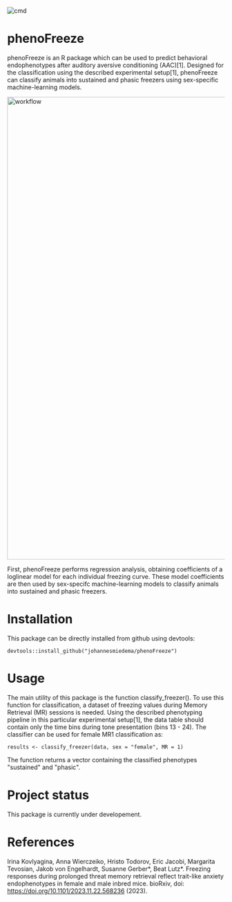 ![cmd](https://github.com/johannesmiedema/FreezerClassifier/actions/workflows/R-CMD-check.yaml/badge.svg) 

# phenoFreeze
phenoFreeze is an R package which can be used to predict behavioral endophenotypes after auditory aversive conditioning (AAC)[1]. Designed for the classification using the described experimental setup[1], phenoFreeze can classify animals into sustained and phasic freezers using sex-specific machine-learning models. 

<img width="1070" alt="workflow" src="https://github.com/johannesmiedema/FreezerClassifier/assets/105965619/23cf17b1-947c-490f-8a56-8ee37016cca4">

First, phenoFreeze performs regression analysis, obtaining coefficients of a loglinear model for each individual freezing curve. These model coefficients are then used by sex-specifc machine-learning models to classify animals into sustained and phasic freezers. 

# Installation
This package can be directly installed from github using devtools:
```
devtools::install_github("johannesmiedema/phenoFreeze")
```

# Usage 
The main utility of this package is the function classify_freezer(). To use this function for classification, a dataset of freezing values during Memory Retrieval (MR) sessions is needed. Using the described phenotyping pipeline in this particular experimental setup[1], the data table should contain only the time bins during tone presentation (bins 13 - 24). The classifier can be used for female MR1 classification as:
```
results <- classify_freezer(data, sex = "female", MR = 1)
```
The function returns a vector containing the classified phenotypes "sustained" and "phasic". 
# Project status
This package is currently under developement. 

# References 
Irina Kovlyagina, Anna Wierczeiko, Hristo Todorov, Eric Jacobi, Margarita Tevosian, Jakob von Engelhardt, Susanne Gerber*, Beat Lutz*. Freezing responses during prolonged threat memory retrieval reflect trait-like anxiety endophenotypes in female and male inbred mice. bioRxiv, doi: https://doi.org/10.1101/2023.11.22.568236 (2023).

